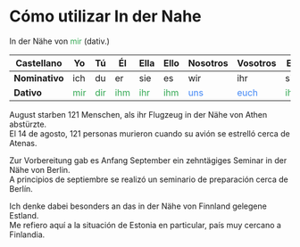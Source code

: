# Cómo utilizar In der Nahe

In der Nähe von <span style="color:#32a852">mir</span> (dativ.)

| Castellano | Yo | Tú | Él | Ella | Ello | Nosotros | Vosotros | Ellos |
| ----- | ----- | ----- | ----- | ----- | ----- | ----- | ----- | ----- |
| **Nominativo** | ich | du | er | sie | es | wir | ihr | sie |
| **Dativo** | <span style="color:#32a852">mir</span> | <span style="color:#32a852">dir</span> | <span style="color:#32a852">ihm</span> | <span style="color:#32a852">ihr</span> | <span style="color:#32a852">ihm</span> | <span style="color:#4287f5">uns</span> | <span style="color:#4287f5">euch</span> | <span style="color:#32a852">ihnen</span> |

August starben 121 Menschen, als ihr Flugzeug in der Nähe von Athen abstürzte. <br>
El 14 de agosto, 121 personas murieron cuando su avión se estrelló cerca de Atenas. <br>


Zur Vorbereitung gab es Anfang September ein zehntägiges Seminar in der Nähe von Berlin. <br>
A principios de septiembre se realizó un seminario de preparación cerca de Berlín. <br>

Ich denke dabei besonders an das in der Nähe von Finnland gelegene Estland. <br>
Me refiero aquí a la situación de Estonia en particular, país muy cercano a Finlandia. <br>
